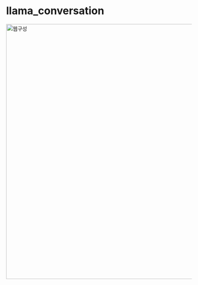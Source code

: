 # llama_conversation
 
<img width="693" alt="웹구성" src="https://github.com/doyoon530/llama_conversation/assets/150874253/0da478c6-d67a-4a93-b263-6da39c120e81">
